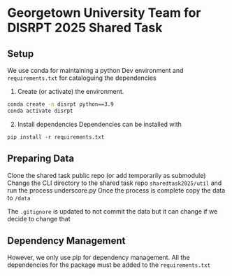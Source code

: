 # Georgetown University Team for DISRPT 2025 Shared Task

## Setup

We use conda for maintaining a python Dev environment and `requirements.txt` for cataloguing the dependencies
1. Create (or activate) the environment.
```bash
conda create -n disrpt python==3.9
conda activate disrpt
```

2. Install dependencies
Dependencies can be installed with
```
pip install -r requirements.txt
```

## Preparing Data
Clone the shared task public repo (or add temporarily as submodule)
Change the CLI directory to the shared task repo `sharedtask2025/util` and run the process underscore.py
Once the process is complete copy the data to `/data`

The `.gitignore` is updated to not commit the data but it can change if we decide to change that


## Dependency Management
However, we only use pip for dependency management.
All the dependencies for the package must be added to the `requirements.txt`
